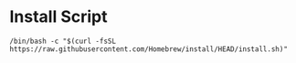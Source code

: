 # Install Script

```
/bin/bash -c "$(curl -fsSL https://raw.githubusercontent.com/Homebrew/install/HEAD/install.sh)"
```
